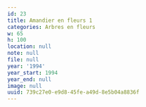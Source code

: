 ```yaml
---
id: 23
title: Amandier en fleurs 1
categories: Arbres en fleurs
w: 65
h: 100
location: null
note: null
file: null
year: '1994'
year_start: 1994
year_end: null
image: null
uuid: 739c27e0-e9d8-45fe-a49d-8e5b04a8836f
---
```


